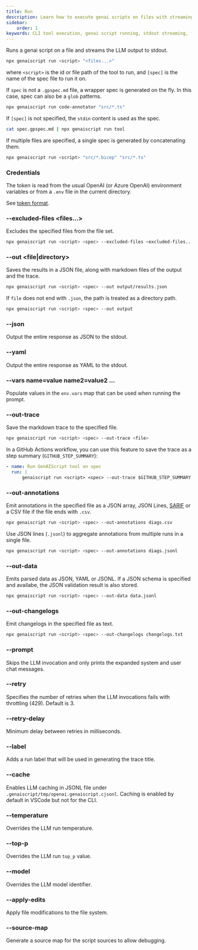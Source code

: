 ```yaml
---
title: Run
description: Learn how to execute genai scripts on files with streaming output to stdout, including usage of glob patterns, environment variables, and output options.
sidebar:
    order: 1
keywords: CLI tool execution, genai script running, stdout streaming, file globbing, environment configuration
---
```


Runs a genai script on a file and streams the LLM output to stdout.

```bash
npx genaiscript run <script> "<files...>"
```

where `<script>` is the id or file path of the tool to run, and `[spec]` is the name of the spec file to run it on.

If `spec` is not a `.gpspec.md` file, a wrapper spec is generated on the fly. In this case, spec can also be a `glob` patterns.

```sh
npx genaiscript run code-annotator "src/*.ts"
```

If `[spec]` is not specified, the `stdin` content is used as the spec.

```sh
cat spec.gpspec.md | npx genaiscript run tool
```

If multiple files are specified, a single spec is generated by concatenating them.

```sh
npx genaiscript run <script> "src/*.bicep" "src/*.ts"
```

### Credentials

The token is read from the usual OpenAI (or Azure OpenAI) environment variables or from a `.env` file in the current directory.

See [token format](/genaiscript/reference/token).

### --excluded-files <files...>

Excludes the specified files from the file set.

```sh
npx genaiscript run <script> <spec> --excluded-files <excluded-files...>
```

### --out <file|directory>

Saves the results in a JSON file, along with markdown files of the output and the trace.

```sh
npx genaiscript run <script> <spec> --out output/results.json
```

If `file` does not end with `.json`, the path is treated as a directory path.

```sh
npx genaiscript run <script> <spec> --out output
```

### --json

Output the entire response as JSON to the stdout.

### --yaml

Output the entire response as YAML to the stdout.

### --vars name=value name2=value2 ...

Populate values in the `env.vars` map that can be used when running the prompt.

### --out-trace <file>

Save the markdown trace to the specified file.

```sh
npx genaiscript run <script> <spec> --out-trace <file>
```

In a GitHub Actions workflow, you can use this feature to save the trace as a step summary (`GITHUB_STEP_SUMMARY`):

```yaml
- name: Run GenAIScript tool on spec
  run: |
      genaiscript run <script> <spec> --out-trace $GITHUB_STEP_SUMMARY
```

### --out-annotations <file>

Emit annotations in the specified file as a JSON array, JSON Lines, [SARIF](https://sarifweb.azurewebsites.net/) or a CSV file if the file ends with `.csv`.

```sh
npx genaiscript run <script> <spec> --out-annotations diags.csv
```

Use JSON lines (`.jsonl`) to aggregate annotations from multiple runs in a single file.

```sh
npx genaiscript run <script> <spec> --out-annotations diags.jsonl
```

### --out-data <file>

Emits parsed data as JSON, YAML or JSONL. If a JSON schema is specified
and availabe, the JSON validation result is also stored.

```sh
npx genaiscript run <script> <spec> --out-data data.jsonl
```

### --out-changelogs <file>

Emit changelogs in the specified file as text.

```sh
npx genaiscript run <script> <spec> --out-changelogs changelogs.txt
```

### --prompt

Skips the LLM invocation and only prints the expanded system and user chat messages.

### --retry <number>

Specifies the number of retries when the LLM invocations fails with throttling (429).
Default is 3.

### --retry-delay <number>

Minimum delay between retries in milliseconds.

### --label <label>

Adds a run label that will be used in generating the trace title.

### --cache

Enables LLM caching in JSONL file under `.genaiscript/tmp/openai.genaiscript.cjsonl`. Caching is enabled by default in VSCode
but not for the CLI.

### --temperature <number>

Overrides the LLM run temperature.

### --top-p <number>

Overrides the LLM run `top_p` value.

### --model <string>

Overrides the LLM model identifier.

### --apply-edits

Apply file modifications to the file system.

### --source-map

Generate a source map for the script sources to allow debugging.
